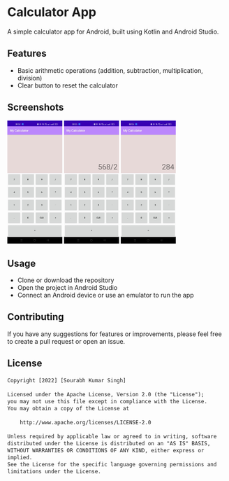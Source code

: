 # Calculator App

A simple calculator app for Android, built using Kotlin and Android Studio.

## Features
- Basic arithmetic operations (addition, subtraction, multiplication, division)
- Clear button to reset the calculator

## Screenshots
<img src = "screenshots\screenshot(3).jpeg" width="25%">   <img src = "screenshots\screenshot(2).jpeg" width="25%">   <img src = "screenshots\screenshot(1).jpeg" width="25%">

## Usage
- Clone or download the repository
- Open the project in Android Studio
- Connect an Android device or use an emulator to run the app

## Contributing
If you have any suggestions for features or improvements, please feel free to create a pull request or open an issue.

## License

    Copyright [2022] [Sourabh Kumar Singh]

    Licensed under the Apache License, Version 2.0 (the "License");
    you may not use this file except in compliance with the License.
    You may obtain a copy of the License at

        http://www.apache.org/licenses/LICENSE-2.0

    Unless required by applicable law or agreed to in writing, software
    distributed under the License is distributed on an "AS IS" BASIS,
    WITHOUT WARRANTIES OR CONDITIONS OF ANY KIND, either express or implied.
    See the License for the specific language governing permissions and
    limitations under the License.

